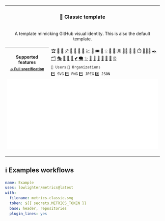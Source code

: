 <!--header-->
<table>
  <tr><th colspan="2"><h3>📗 Classic template</h3></th></tr>
  <tr><td colspan="2" align="center"><p>A template mimicking GitHub visual identity.
This is also the default template.</p>
</td></tr>
  <tr>
    <th rowspan="3">Supported features<br><sub><a href="metadata.yml">→ Full specification</a></sub></th>
    <td><a href="/source/plugins/achievements/README.md" title="🏆 Achievements">🏆</a> <a href="/source/plugins/activity/README.md" title="📰 Recent activity">📰</a> <a href="/source/plugins/anilist/README.md" title="🌸 Anilist watch list and reading list">🌸</a> <a href="/source/plugins/code/README.md" title="♐ Code snippet of the day">♐</a> <a href="/source/plugins/fortune/README.md" title="🥠 Fortune">🥠</a> <a href="/source/plugins/nightscout/README.md" title="💉 Nightscout">💉</a> <a href="/source/plugins/poopmap/README.md" title="💩 PoopMap plugin">💩</a> <a href="/source/plugins/screenshot/README.md" title="📸 Website screenshot">📸</a> <a href="/source/plugins/stock/README.md" title="💹 Stock prices">💹</a> <a href="/source/plugins/discussions/README.md" title="💬 Discussions">💬</a> <a href="/source/plugins/followup/README.md" title="🎟️ Follow-up of issues and pull requests">🎟️</a> <a href="/source/plugins/gists/README.md" title="🎫 Gists">🎫</a> <a href="/source/plugins/habits/README.md" title="💡 Coding habits">💡</a> <a href="/source/plugins/introduction/README.md" title="🙋 Introduction">🙋</a> <a href="/source/plugins/isocalendar/README.md" title="📅 Isometric commit calendar">📅</a> <a href="/source/plugins/languages/README.md" title="🈷️ Most used languages">🈷️</a> <a href="/source/plugins/lines/README.md" title="👨‍💻 Lines of code changed">👨‍💻</a> <a href="/source/plugins/music/README.md" title="🎼 Music plugin">🎼</a> <a href="/source/plugins/notable/README.md" title="🎩 Notable contributions">🎩</a> <a href="/source/plugins/pagespeed/README.md" title="⏱️ Website performances">⏱️</a> <a href="/source/plugins/people/README.md" title="🧑‍🤝‍🧑 People plugin">🧑‍🤝‍🧑</a> <a href="/source/plugins/posts/README.md" title="✒️ Recent posts">✒️</a> <a href="/source/plugins/projects/README.md" title="🗂️ Active projects">🗂️</a> <a href="/source/plugins/reactions/README.md" title="🎭 Comment reactions">🎭</a> <a href="/source/plugins/repositories/README.md" title="📓 Repositories">📓</a> <a href="/source/plugins/rss/README.md" title="🗼 Rss feed">🗼</a> <a href="/source/plugins/skyline/README.md" title="🌇 GitHub Skyline 3D calendar">🌇</a> <a href="/source/plugins/sponsors/README.md" title="💕 GitHub Sponsors">💕</a> <a href="/source/plugins/stackoverflow/README.md" title="🗨️ StackOverflow plugin">🗨️</a> <a href="/source/plugins/stargazers/README.md" title="✨ Stargazers over last weeks">✨</a> <a href="/source/plugins/starlists/README.md" title="💫 Starlists">💫</a> <a href="/source/plugins/stars/README.md" title="🌟 Recently starred repositories">🌟</a> <a href="/source/plugins/support/README.md" title="💭 GitHub Community Support">💭</a> <a href="/source/plugins/topics/README.md" title="📌 Starred topics">📌</a> <a href="/source/plugins/traffic/README.md" title="🧮 Repositories traffic">🧮</a> <a href="/source/plugins/tweets/README.md" title="🐤 Latest tweets">🐤</a> <a href="/source/plugins/wakatime/README.md" title="⏰ WakaTime plugin">⏰</a></td>
  </tr>
  <tr>
    <td><code>👤 Users</code> <code>👥 Organizations</code></td>
  </tr>
  <tr>
    <td><code>*️⃣ SVG</code> <code>*️⃣ PNG</code> <code>*️⃣ JPEG</code> <code>#️⃣ JSON</code></td>
  </tr>
  <tr>
    <td colspan="2" align="center">
      <img src="https://github.com/lowlighter/metrics/blob/examples/metrics.classic.svg" alt=""></img>
      <img width="900" height="1" alt="">
    </td>
  </tr>
</table>
<!--/header-->

## ℹ️ Examples workflows

<!--examples-->
```yaml
name: Example
uses: lowlighter/metrics@latest
with:
  filename: metrics.classic.svg
  token: ${{ secrets.METRICS_TOKEN }}
  base: header, repositories
  plugin_lines: yes

```
<!--/examples-->
